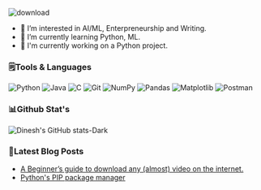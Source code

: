 ![download](https://user-images.githubusercontent.com/100040205/211050350-3aca3786-dd7d-4626-9db6-67709322a066.png)
- 👀 I’m interested in AI/ML, Enterpreneurship and Writing.
- 🌱 I’m currently learning Python, ML.
- 🔭 I'm currently working on a Python project.

###  🗒️Tools & Languages
![Python](https://img.shields.io/badge/python-3670A0?style=for-the-badge&logo=python&logoColor=ffdd54)
![Java](https://img.shields.io/badge/java-%23ED8B00.svg?style=for-the-badge&logo=java&logoColor=white)
![C](https://img.shields.io/badge/c-%2300599C.svg?style=for-the-badge&logo=c&logoColor=white)
![Git](https://img.shields.io/badge/git-%23F05033.svg?style=for-the-badge&logo=git&logoColor=white)
![NumPy](https://img.shields.io/badge/numpy-%23013243.svg?style=for-the-badge&logo=numpy&logoColor=white)
![Pandas](https://img.shields.io/badge/pandas-%23150458.svg?style=for-the-badge&logo=pandas&logoColor=white)
![Matplotlib](https://img.shields.io/badge/Matplotlib-%23ffffff.svg?style=for-the-badge&logo=Matplotlib&logoColor=black)
![Postman](https://img.shields.io/badge/Postman-FF6C37?style=for-the-badge&logo=postman&logoColor=white)

### 📊Github Stat's
![Dinesh's GitHub stats-Dark](https://github-readme-stats.vercel.app/api?username=dineshnalam&show_icons=true&theme=dark#gh-dark-mode-only) 

### 📕Latest Blog Posts
<!-- BLOG-POST-LIST:START -->
- [A Beginner’s guide to download any &lpar;almost&rpar; video on the internet.](https://dineshnalam.hashnode.dev/download-any-video)
- [Python&#39;s PIP package manager](https://dineshnalam.hashnode.dev/pythons-pip-package-manager)
<!-- BLOG-POST-LIST:END -->




<!---
dineshnalam/dineshnalam is a ✨ special ✨ repository because its `README.md` (this file) appears on your GitHub profile.
You can click the Preview link to take a look at your changes.
--->
